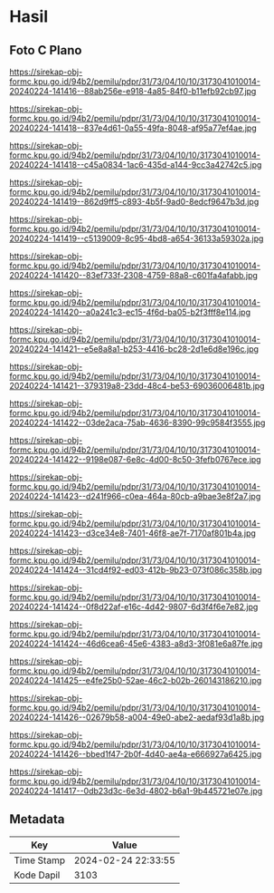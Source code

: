 # Hasil

## Foto C Plano

https://sirekap-obj-formc.kpu.go.id/94b2/pemilu/pdpr/31/73/04/10/10/3173041010014-20240224-141416--88ab256e-e918-4a85-84f0-b11efb92cb97.jpg

https://sirekap-obj-formc.kpu.go.id/94b2/pemilu/pdpr/31/73/04/10/10/3173041010014-20240224-141418--837e4d61-0a55-49fa-8048-af95a77ef4ae.jpg

https://sirekap-obj-formc.kpu.go.id/94b2/pemilu/pdpr/31/73/04/10/10/3173041010014-20240224-141418--c45a0834-1ac6-435d-a144-9cc3a42742c5.jpg

https://sirekap-obj-formc.kpu.go.id/94b2/pemilu/pdpr/31/73/04/10/10/3173041010014-20240224-141419--862d9ff5-c893-4b5f-9ad0-8edcf9647b3d.jpg

https://sirekap-obj-formc.kpu.go.id/94b2/pemilu/pdpr/31/73/04/10/10/3173041010014-20240224-141419--c5139009-8c95-4bd8-a654-36133a59302a.jpg

https://sirekap-obj-formc.kpu.go.id/94b2/pemilu/pdpr/31/73/04/10/10/3173041010014-20240224-141420--83ef733f-2308-4759-88a8-c601fa4afabb.jpg

https://sirekap-obj-formc.kpu.go.id/94b2/pemilu/pdpr/31/73/04/10/10/3173041010014-20240224-141420--a0a241c3-ec15-4f6d-ba05-b2f3fff8e114.jpg

https://sirekap-obj-formc.kpu.go.id/94b2/pemilu/pdpr/31/73/04/10/10/3173041010014-20240224-141421--e5e8a8a1-b253-4416-bc28-2d1e6d8e196c.jpg

https://sirekap-obj-formc.kpu.go.id/94b2/pemilu/pdpr/31/73/04/10/10/3173041010014-20240224-141421--379319a8-23dd-48c4-be53-69036006481b.jpg

https://sirekap-obj-formc.kpu.go.id/94b2/pemilu/pdpr/31/73/04/10/10/3173041010014-20240224-141422--03de2aca-75ab-4636-8390-99c9584f3555.jpg

https://sirekap-obj-formc.kpu.go.id/94b2/pemilu/pdpr/31/73/04/10/10/3173041010014-20240224-141422--9198e087-6e8c-4d00-8c50-3fefb0767ece.jpg

https://sirekap-obj-formc.kpu.go.id/94b2/pemilu/pdpr/31/73/04/10/10/3173041010014-20240224-141423--d241f966-c0ea-464a-80cb-a9bae3e8f2a7.jpg

https://sirekap-obj-formc.kpu.go.id/94b2/pemilu/pdpr/31/73/04/10/10/3173041010014-20240224-141423--d3ce34e8-7401-46f8-ae7f-7170af801b4a.jpg

https://sirekap-obj-formc.kpu.go.id/94b2/pemilu/pdpr/31/73/04/10/10/3173041010014-20240224-141424--31cd4f92-ed03-412b-9b23-073f086c358b.jpg

https://sirekap-obj-formc.kpu.go.id/94b2/pemilu/pdpr/31/73/04/10/10/3173041010014-20240224-141424--0f8d22af-e16c-4d42-9807-6d3f4f6e7e82.jpg

https://sirekap-obj-formc.kpu.go.id/94b2/pemilu/pdpr/31/73/04/10/10/3173041010014-20240224-141424--46d6cea6-45e6-4383-a8d3-3f081e6a87fe.jpg

https://sirekap-obj-formc.kpu.go.id/94b2/pemilu/pdpr/31/73/04/10/10/3173041010014-20240224-141425--e4fe25b0-52ae-46c2-b02b-260143186210.jpg

https://sirekap-obj-formc.kpu.go.id/94b2/pemilu/pdpr/31/73/04/10/10/3173041010014-20240224-141426--02679b58-a004-49e0-abe2-aedaf93d1a8b.jpg

https://sirekap-obj-formc.kpu.go.id/94b2/pemilu/pdpr/31/73/04/10/10/3173041010014-20240224-141426--bbed1f47-2b0f-4d40-ae4a-e666927a6425.jpg

https://sirekap-obj-formc.kpu.go.id/94b2/pemilu/pdpr/31/73/04/10/10/3173041010014-20240224-141417--0db23d3c-6e3d-4802-b6a1-9b445721e07e.jpg


## Metadata

| Key        | Value               |
| ---------- | ------------------- |
| Time Stamp | 2024-02-24 22:33:55 |
| Kode Dapil | 3103                |



